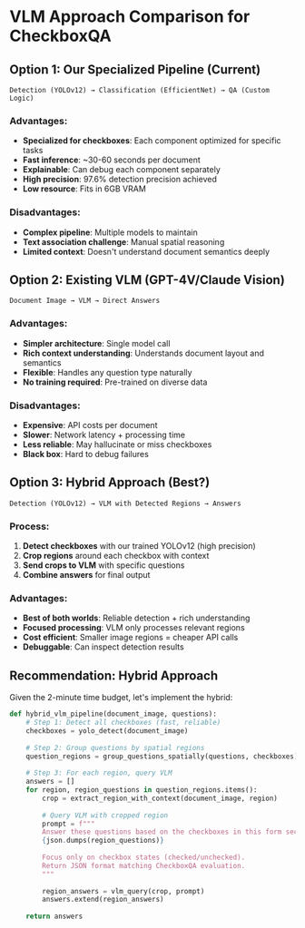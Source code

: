 # VLM Approach Comparison for CheckboxQA

## Option 1: Our Specialized Pipeline (Current)
```
Detection (YOLOv12) → Classification (EfficientNet) → QA (Custom Logic)
```

### Advantages:
- **Specialized for checkboxes**: Each component optimized for specific tasks
- **Fast inference**: ~30-60 seconds per document
- **Explainable**: Can debug each component separately
- **High precision**: 97.6% detection precision achieved
- **Low resource**: Fits in 6GB VRAM

### Disadvantages:
- **Complex pipeline**: Multiple models to maintain
- **Text association challenge**: Manual spatial reasoning
- **Limited context**: Doesn't understand document semantics deeply

## Option 2: Existing VLM (GPT-4V/Claude Vision)
```
Document Image → VLM → Direct Answers
```

### Advantages:
- **Simpler architecture**: Single model call
- **Rich context understanding**: Understands document layout and semantics
- **Flexible**: Handles any question type naturally
- **No training required**: Pre-trained on diverse data

### Disadvantages:
- **Expensive**: API costs per document
- **Slower**: Network latency + processing time
- **Less reliable**: May hallucinate or miss checkboxes
- **Black box**: Hard to debug failures

## Option 3: Hybrid Approach (Best?)
```
Detection (YOLOv12) → VLM with Detected Regions → Answers
```

### Process:
1. **Detect checkboxes** with our trained YOLOv12 (high precision)
2. **Crop regions** around each checkbox with context
3. **Send crops to VLM** with specific questions
4. **Combine answers** for final output

### Advantages:
- **Best of both worlds**: Reliable detection + rich understanding
- **Focused processing**: VLM only processes relevant regions
- **Cost efficient**: Smaller image regions = cheaper API calls
- **Debuggable**: Can inspect detection results

## Recommendation: Hybrid Approach

Given the 2-minute time budget, let's implement the hybrid:

```python
def hybrid_vlm_pipeline(document_image, questions):
    # Step 1: Detect all checkboxes (fast, reliable)
    checkboxes = yolo_detect(document_image)
    
    # Step 2: Group questions by spatial regions
    question_regions = group_questions_spatially(questions, checkboxes)
    
    # Step 3: For each region, query VLM
    answers = []
    for region, region_questions in question_regions.items():
        crop = extract_region_with_context(document_image, region)
        
        # Query VLM with cropped region
        prompt = f"""
        Answer these questions based on the checkboxes in this form section:
        {json.dumps(region_questions)}
        
        Focus only on checkbox states (checked/unchecked). 
        Return JSON format matching CheckboxQA evaluation.
        """
        
        region_answers = vlm_query(crop, prompt)
        answers.extend(region_answers)
    
    return answers
```